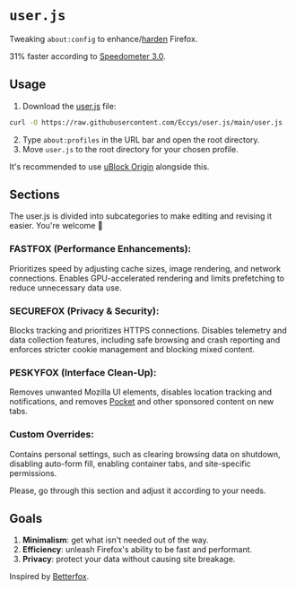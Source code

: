 # `user.js`

Tweaking `about:config` to enhance/[harden](https://brainfucksec.github.io/firefox-hardening-guide) Firefox.

31% faster according to [Speedometer 3.0](https://browserbench.org/Speedometer3.0/).

## Usage

1. Download the [user.js](https://raw.githubusercontent.com/Eccys/user.js/main/user.js) file:
```sh
curl -O https://raw.githubusercontent.com/Eccys/user.js/main/user.js
```
2. Type `about:profiles` in the URL bar and open the root directory.
3. Move `user.js` to the root directory for your chosen profile.

It's recommended to use [uBlock Origin](https://ublockorigin.com/) alongside this.

## Sections
The user.js is divided into subcategories to make editing and revising it easier. You're welcome 💝
### **FASTFOX (Performance Enhancements)**:

Prioritizes speed by adjusting cache sizes, image rendering, and network connections. Enables GPU-accelerated rendering and limits prefetching to reduce unnecessary data use.

### **SECUREFOX (Privacy & Security)**:

Blocks tracking and prioritizes HTTPS connections. Disables telemetry and data collection features, including safe browsing and crash reporting and enforces stricter cookie management and blocking mixed content.

### **PESKYFOX (Interface Clean-Up)**:

Removes unwanted Mozilla UI elements, disables location tracking and notifications, and removes [Pocket](https://www.mozilla.org/en-US/firefox/pocket/) and other sponsored content on new tabs.

### **Custom Overrides**:

Contains personal settings, such as clearing browsing data on shutdown, disabling auto-form fill, enabling container tabs, and site-specific permissions.

Please, go through this section and adjust it according to your needs.

## Goals

1. **Minimalism**: get what isn't needed out of the way.
2. **Efficiency**: unleash Firefox's ability to be fast and performant.
3. **Privacy**: protect your data without causing site breakage.

Inspired by [Betterfox](https://github.com/yokoffing/Betterfox).
